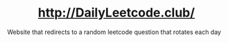 <h1 align="center"><a href="http://dailyleetcode.club/">http://DailyLeetcode.club/</a></h1>

Website that redirects to a random leetcode question that rotates each day
